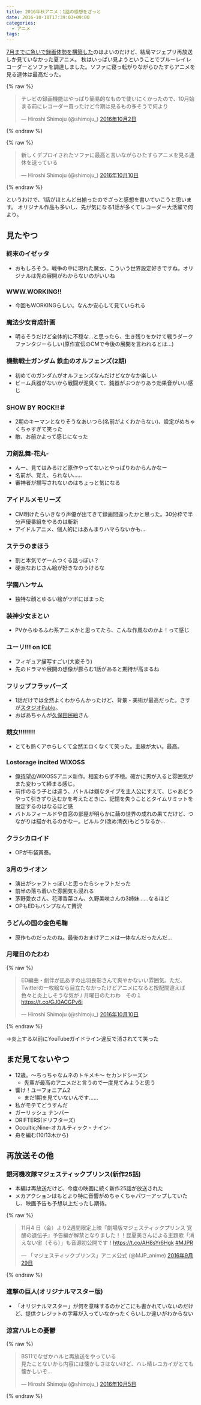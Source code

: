 ```yaml
---
title: 2016年秋アニメ：1話の感想をざっと
date: 2016-10-10T17:39:03+09:00
categories:
  - アニメ
tags:
---
```


[7月までに急いで録画体勢を構築した](https://shimoju.jp/2016/07/29/tv-life/)のはよいのだけど、結局マジェプリ再放送しか見ていなかった夏アニメ。
秋はいっぱい見ようということでブルーレイレコーダーとソファを調達しました。ソファに寝っ転がりながらひたすらアニメを見る連休は最高だった。

{% raw %}
<blockquote class="twitter-tweet" data-lang="ja"><p lang="ja" dir="ltr">テレビの録画機能はやっぱり簡易的なもので使いにくかったので、10月始まる前にレコーダー買ったけど今期は見るもの多そうで何より</p>&mdash; Hiroshi Shimoju (@shimoju_) <a href="https://twitter.com/shimoju_/status/782398466416713728">2016年10月2日</a></blockquote>
<script async src="//platform.twitter.com/widgets.js" charset="utf-8"></script>
{% endraw %}

{% raw %}
<blockquote class="twitter-tweet" data-lang="ja"><p lang="ja" dir="ltr">新しくデプロイされたソファに最高と言いながらひたすらアニメを見る連休を送っている</p>&mdash; Hiroshi Shimoju (@shimoju_) <a href="https://twitter.com/shimoju_/status/785374703527440384">2016年10月10日</a></blockquote>
<script async src="//platform.twitter.com/widgets.js" charset="utf-8"></script>
{% endraw %}

というわけで、1話がほとんど出揃ったのでざっと感想を書いていこうと思います。
オリジナル作品も多いし、先が気になる1話が多くてレコーダー大活躍で何より。

## 見たやつ

### 終末のイゼッタ

- おもしろそう。戦争の中に現れた魔女、こういう世界設定好きですね。オリジナルは先の展開がわからないのがいいね

### WWW.WORKING!!

- 今回もWORKINGらしい。なんか安心して見ていられる

### 魔法少女育成計画

- 明るそうだけど全体的に不穏な…と思ったら、生き残りをかけて戦うダークファンタジーらしい(原作宣伝のCMで今後の展開を言われるとは…)

### 機動戦士ガンダム 鉄血のオルフェンズ(2期)

- 初めてのガンダムがオルフェンズなんだけどなかなか楽しい
- ビーム兵器がないから戦闘が泥臭くて、鈍器がぶつかりあう効果音がいい感じ

### SHOW BY ROCK!!＃

- 2期のキーマンとなりそうなあいつら(名前がよくわからない)、設定がめちゃくちゃすぎて笑った
- 敵、お前かよって感じになった

### 刀剣乱舞-花丸-

- んー、見てはみるけど原作やってないとやっぱりわからんかなー
- 名前が、覚え、られない……
- 審神者が描写されないのはちょっと気になる

### アイドルメモリーズ

- CM明けたらいきなり声優が出てきて録画間違ったかと思った。30分枠で半分声優番組をやるのは斬新
- アイドルアニメ、個人的にはあんまりハマらないかも…

### ステラのまほう

- 割と本気でゲームつくる話っぽい？
- 硬派なおじさん絵が好きなのうけるな

### 学園ハンサム

- 独特な顔とゆるい絵がツボにはまった

### 装神少女まとい

- PVからゆるふわ系アニメかと思ってたら、こんな作風なのかよ！って感じ

### ユーリ!!! on ICE

- フィギュア描写すごい(大変そう)
- 先のドラマや展開の想像が膨らむ1話があると期待が高まるね

### フリップフラッパーズ

- 1話だけでは全然よくわからんかったけど、背景・美術が最高だった。さすが[スタジオPablo](http://studio-pablo.com/)。
- おばあちゃんが[久保田民絵](http://dic.nicovideo.jp/a/%E4%B9%85%E4%BF%9D%E7%94%B0%E6%B0%91%E7%B5%B5)さん

### 競女!!!!!!!!

- とても熱くアホらしくて全然エロくなくて笑った。主線が太い。最高。

### Lostorage incited WIXOSS

- [俺待望の](https://shimoju.jp/2016/08/07/lostorage-incited-wixoss/)WIXOSSアニメ新作。相変わらず不穏。確かに男が入ると雰囲気がまた変わって締まる感じ。
- 前作のるう子とは違う、バトルは嫌なタイプを主人公にすえて、じゃあどうやって引きずり込むかを考えたときに、記憶を失うこととタイムリミットを設定するのはなるほど感
- バトルフィールドや白窓の部屋が明らかに繭の世界の成れの果てだけど、つながりは描かれるのかなー。ピルルク(改め清衣)もどうなるか…

### クラシカロイド

- OPが布袋寅泰。

### 3月のライオン

- 演出がシャフトっぽいと思ったらシャフトだった
- 前半の落ち着いた雰囲気も浸れる
- 茅野愛衣さん、花澤香菜さん、久野美咲さんの3姉妹……なるほど
- OPもEDもバンプなんて贅沢

### うどんの国の金色毛鞠

- 原作ものだったのね。最後のおまけアニメは一体なんだったんだ…

### 月曜日のたわわ

{% raw %}
<blockquote class="twitter-tweet" data-lang="ja"><p lang="ja" dir="ltr">ED編曲・劇伴が凪あすの出羽良彰さんで爽やかないい雰囲気。ただ、Twitterの一枚絵なら目立たなかったけどアニメになると按配間違えば色々と炎上しそうな気が / 月曜日のたわわ　その１ <a href="https://t.co/GJ0ACGPv6i">https://t.co/GJ0ACGPv6i</a></p>&mdash; Hiroshi Shimoju (@shimoju_) <a href="https://twitter.com/shimoju_/status/785375242776485888">2016年10月10日</a></blockquote>
<script async src="//platform.twitter.com/widgets.js" charset="utf-8"></script>
{% endraw %}

→炎上する以前にYouTubeガイドライン違反で消されてて笑った

## まだ見てないやつ

- 12歳。～ちっちゃなムネのトキメキ～ セカンドシーズン
  - 先輩が最高のアニメだと言うので一度見てみようと思う
- 響け！ユーフォニアム2
  - まだ1期を見ていないんです……
- 私がモテてどうすんだ
- ガーリッシュ ナンバー
- DRIFTERS(ドリフターズ)
- Occultic;Nine-オカルティック・ナイン-
- 舟を編む(10/13木から)

## 再放送その他

### 銀河機攻隊マジェスティックプリンス(新作25話)

- 本編は再放送だけど、今度の映画に続く新作25話が放送された
- メカアクションはもとより特に音響がめちゃくちゃパワーアップしていたし、映画予告も予想以上だったし期待。

{% raw %}
<blockquote class="twitter-tweet" data-lang="ja"><p lang="ja" dir="ltr">11月4 日（金）より2週間限定上映『劇場版マジェスティックプリンス 覚醒の遺伝子』予告編が解禁となりました！！昆夏美さんによる主題歌「消えない宙（そら）」も音源初公開です！<a href="https://t.co/AH8sYr6Hgk">https://t.co/AH8sYr6Hgk</a> <a href="https://twitter.com/hashtag/MJPR?src=hash">#MJPR</a></p>&mdash; 「マジェスティックプリンス」アニメ公式 (@MJP_anime) <a href="https://twitter.com/MJP_anime/status/781494211040256001">2016年9月29日</a></blockquote>
<script async src="//platform.twitter.com/widgets.js" charset="utf-8"></script>
{% endraw %}

### 進撃の巨人(オリジナルマスター版)

- 「オリジナルマスター」が何を意味するのかどこにも書かれていないのだけど、提供クレジットの字幕が入っていなかったくらいしか違いがわからない

### 涼宮ハルヒの憂鬱

{% raw %}
<blockquote class="twitter-tweet" data-lang="ja"><p lang="ja" dir="ltr">BS11でなぜかハルヒ再放送をやっている<br>見たことないから内容には懐かしさはないけど、ハレ晴レユカイがとても懐かしいぞ…</p>&mdash; Hiroshi Shimoju (@shimoju_) <a href="https://twitter.com/shimoju_/status/783674184169697280">2016年10月5日</a></blockquote>
<script async src="//platform.twitter.com/widgets.js" charset="utf-8"></script>
{% endraw %}
